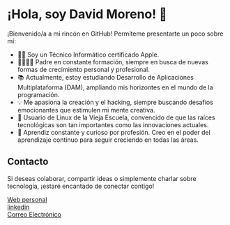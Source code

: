 # ¡Hola, soy David Moreno! 👋

¡Bienvenido/a a mi rincón en GitHub! Permíteme presentarte un poco sobre mí:

- 👨‍💻 Soy un Técnico Informático certificado Apple.
- 👨‍👩‍👧‍👦 Padre en constante formación, siempre en busca de nuevas formas de crecimiento personal y profesional.
- 📚 Actualmente, estoy estudiando Desarrollo de Aplicaciones Multiplataforma (DAM), ampliando mis horizontes en el mundo de la programación.
- 💡 Me apasiona la creación y el hacking, siempre buscando desafíos emocionantes que estimulen mi mente creativa.
- 🐧 Usuario de Linux de la Vieja Escuela, convencido de que las raíces tecnológicas son tan importantes como las innovaciones actuales.
- 📖 Aprendiz constante y curioso por profesión. Creo en el poder del aprendizaje continuo para seguir creciendo en todas las áreas.

## Contacto

Si deseas colaborar, compartir ideas o simplemente charlar sobre tecnología, ¡estaré encantado de conectar contigo!

[Web personal](http://82.223.50.169/wordpress/) <br>
[linkedin](https://www.linkedin.com/in/srtecnico/) <br>
[Correo Electrónico](mailto:elarreglador@protonmail.com)

